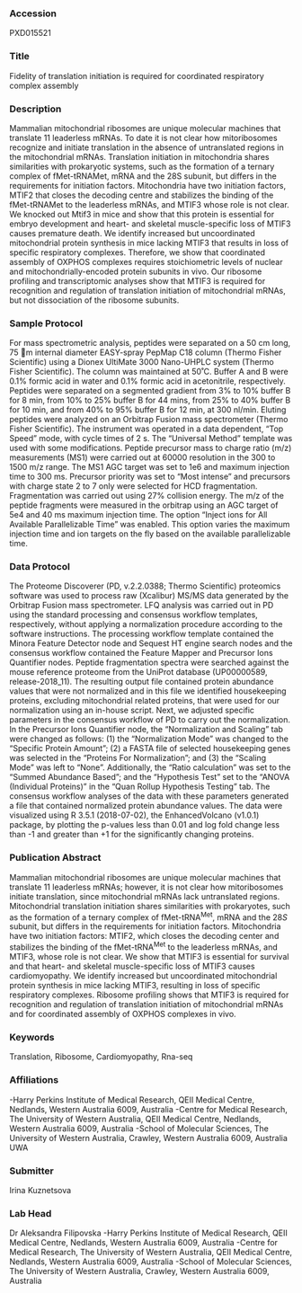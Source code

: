 ### Accession
PXD015521

### Title
Fidelity of translation initiation is required for coordinated respiratory complex assembly

### Description
Mammalian mitochondrial ribosomes are unique molecular machines that translate 11 leaderless mRNAs. To date it is not clear how mitoribosomes recognize and initiate translation in the absence of untranslated regions in the mitochondrial mRNAs. Translation initiation in mitochondria shares similarities with prokaryotic systems, such as the formation of a ternary complex of fMet-tRNAMet, mRNA and the 28S subunit, but differs in the requirements for initiation factors. Mitochondria have two initiation factors, MTIF2 that closes the decoding centre and stabilizes the binding of the fMet-tRNAMet to the leaderless mRNAs, and MTIF3 whose role is not clear. We knocked out Mtif3 in mice and show that this protein is essential for embryo development and heart- and skeletal muscle-specific loss of MTIF3 causes premature death. We identify increased but uncoordinated mitochondrial protein synthesis in mice lacking MTIF3 that results in loss of specific respiratory complexes. Therefore, we show that coordinated assembly of OXPHOS complexes requires stoichiometric levels of nuclear and mitochondrially-encoded protein subunits in vivo. Our ribosome profiling and transcriptomic analyses show that MTIF3 is required for recognition and regulation of translation initiation of mitochondrial mRNAs, but not dissociation of the ribosome subunits.

### Sample Protocol
For mass spectrometric analysis, peptides were separated on a 50 cm long, 75 m internal diameter EASY-spray PepMap C18 column (Thermo Fisher Scientific) using a Dionex UltiMate 3000 Nano-UHPLC system (Thermo Fisher Scientific). The column was maintained at 50˚C. Buffer A and B were 0.1% formic acid in water and 0.1% formic acid in acetonitrile, respectively. Peptides were separated on a segmented gradient from 3% to 10% buffer B for 8 min, from 10% to 25% buffer B for 44 mins, from 25% to 40% buffer B for 10 min, and from 40% to 95% buffer B for 12 min, at 300 nl/min. Eluting peptides were analyzed on an Orbitrap Fusion mass spectrometer (Thermo Fisher Scientific). The instrument was operated in a data dependent, “Top Speed” mode, with cycle times of 2 s. The “Universal Method” template was used with some modifications. Peptide precursor mass to charge ratio (m/z) measurements (MS1) were carried out at 60000 resolution in the 300 to 1500 m/z range. The MS1 AGC target was set to 1e6 and maximum injection time to 300 ms. Precursor priority was set to “Most intense” and precursors with charge state 2 to 7 only were selected for HCD fragmentation. Fragmentation was carried out using 27% collision energy. The m/z of the peptide fragments were measured in the orbitrap using an AGC target of 5e4 and 40 ms maximum injection time. The option “Inject ions for All Available Parallelizable Time” was enabled. This option varies the maximum injection time and ion targets on the fly based on the available parallelizable time.

### Data Protocol
The Proteome Discoverer (PD, v.2.2.0388; Thermo Scientific) proteomics software was used to process raw (Xcalibur) MS/MS data generated by the Orbitrap Fusion mass spectrometer. LFQ analysis was carried out in PD using the standard processing and consensus workflow templates, respectively, without applying a normalization procedure according to the software instructions. The processing workflow template contained the Minora Feature Detector node and Sequest HT engine search nodes and the consensus workflow contained the Feature Mapper and Precursor Ions Quantifier nodes. Peptide fragmentation spectra were searched against the mouse reference proteome from the UniProt database (UP00000589, release-2018_11). The resulting output file contained protein abundance values that were not normalized and in this file we identified housekeeping proteins, excluding mitochondrial related proteins, that were used for our normalization using an in-house script.  Next, we adjusted specific parameters in the consensus workflow of PD to carry out the normalization. In the Precursor Ions Quantifier node, the “Normalization and Scaling” tab were changed as follows: (1) the “Normalization Mode” was changed to the “Specific Protein Amount”; (2) a FASTA file of selected housekeeping genes was selected in the “Proteins For Normalization”; and (3) the “Scaling Mode” was left to “None”. Additionally, the “Ratio calculation” was set to the “Summed Abundance Based”; and the “Hypothesis Test” set to the “ANOVA (Individual Proteins)” in the “Quan Rollup Hypothesis Testing” tab. The consensus workflow analyses of the data with these parameters generated a file that contained normalized protein abundance values. The data were visualized using R 3.5.1 (2018-07-02), the EnhancedVolcano (v1.0.1) package, by plotting the p-values less than 0.01 and log fold change less than -1 and greater than +1 for the significantly changing proteins.

### Publication Abstract
Mammalian mitochondrial ribosomes are unique molecular machines that translate 11 leaderless mRNAs; however, it is not clear how mitoribosomes initiate translation, since mitochondrial mRNAs lack untranslated regions. Mitochondrial translation initiation shares similarities with prokaryotes, such as the formation of a ternary complex of fMet-tRNA<sup>Met</sup>, mRNA and the 28<i>S</i> subunit, but differs in the requirements for initiation factors. Mitochondria have two initiation factors: MTIF2, which closes the decoding center and stabilizes the binding of the fMet-tRNA<sup>Met</sup> to the leaderless mRNAs, and MTIF3, whose role is not clear. We show that MTIF3 is essential for survival and that heart- and skeletal muscle-specific loss of MTIF3 causes cardiomyopathy. We identify increased but uncoordinated mitochondrial protein synthesis in mice lacking MTIF3, resulting in loss of specific respiratory complexes. Ribosome profiling shows that MTIF3 is required for recognition and regulation of translation initiation of mitochondrial mRNAs and for coordinated assembly of OXPHOS complexes in vivo.

### Keywords
Translation, Ribosome, Cardiomyopathy, Rna-seq

### Affiliations
-Harry Perkins Institute of Medical Research, QEII Medical Centre, Nedlands, Western Australia 6009, Australia -Centre for Medical Research, The University of Western Australia, QEII Medical Centre, Nedlands, Western Australia 6009, Australia -School of Molecular Sciences, The University of Western Australia, Crawley, Western Australia 6009, Australia
UWA

### Submitter
Irina Kuznetsova

### Lab Head
Dr Aleksandra Filipovska
-Harry Perkins Institute of Medical Research, QEII Medical Centre, Nedlands, Western Australia 6009, Australia -Centre for Medical Research, The University of Western Australia, QEII Medical Centre, Nedlands, Western Australia 6009, Australia -School of Molecular Sciences, The University of Western Australia, Crawley, Western Australia 6009, Australia


